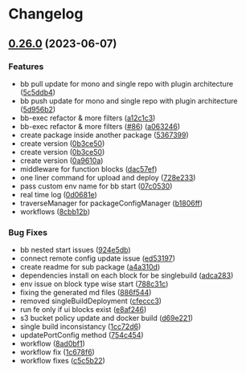 # Changelog

## [0.26.0](https://github.com/appblocks-hub/BB-CLI/compare/0.25.0...v0.26.0) (2023-06-07)


### Features

* bb pull update for mono and single repo with plugin architecture ([5c5ddb4](https://github.com/appblocks-hub/BB-CLI/commit/5c5ddb474b99dda069d2cb92596408b1c3f1da8e))
* bb push update for mono and single repo with plugin architecture ([5d956b2](https://github.com/appblocks-hub/BB-CLI/commit/5d956b29996b780a7106cada204ec2421c132ccc))
* bb-exec refactor & more filters ([a12c1c3](https://github.com/appblocks-hub/BB-CLI/commit/a12c1c3d572b563a8ae3a68653475d410a985ee1))
* bb-exec refactor & more filters ([#86](https://github.com/appblocks-hub/BB-CLI/issues/86)) ([a063246](https://github.com/appblocks-hub/BB-CLI/commit/a063246e259b801cb377d6ac0585bbcdb92d0a4f))
* create package inside another package ([5367399](https://github.com/appblocks-hub/BB-CLI/commit/53673993ab26960498855a22cdeb298dd0920bd8))
* create version ([0b3ce50](https://github.com/appblocks-hub/BB-CLI/commit/0b3ce5093e1185d8c59ed493cb87c88c8dd3fe0b))
* create version ([0b3ce50](https://github.com/appblocks-hub/BB-CLI/commit/0b3ce5093e1185d8c59ed493cb87c88c8dd3fe0b))
* create version ([0a9610a](https://github.com/appblocks-hub/BB-CLI/commit/0a9610ae043ae65ede71e72db42e3cbfa706649c))
* middleware for function blocks ([dac57ef](https://github.com/appblocks-hub/BB-CLI/commit/dac57ef41e62807f3722e0a7a92cfdc7cce96850))
* one liner command for upload and deploy ([728e233](https://github.com/appblocks-hub/BB-CLI/commit/728e233dc75faabdb0cbfd7a94546b8a341b8f1a))
* pass custom env name for bb start ([07c0530](https://github.com/appblocks-hub/BB-CLI/commit/07c0530a6ccda92ba80d99a5589bc9c2a2dcc54f))
* real time log ([0d0681e](https://github.com/appblocks-hub/BB-CLI/commit/0d0681e36f557b6de92006570f84af04f961879b))
* traverseManager for packageConfigManager ([b1806ff](https://github.com/appblocks-hub/BB-CLI/commit/b1806ff4a7a6d2b3fecceca545bf5818a6e9e6e1))
* workflows ([8cbb12b](https://github.com/appblocks-hub/BB-CLI/commit/8cbb12b0ce9241b9941787c143e893ada758b44e))


### Bug Fixes

* bb nested start issues ([924e5db](https://github.com/appblocks-hub/BB-CLI/commit/924e5db12de526d4981e95b6e5d8ad82b28daae0))
* connect remote config update issue ([ed53197](https://github.com/appblocks-hub/BB-CLI/commit/ed531970309ae2b97ee9b612fa2973abbab6b336))
* create readme for sub package ([a4a310d](https://github.com/appblocks-hub/BB-CLI/commit/a4a310d806517c35df3a5e57c2c2bc71de69517b))
* dependencies install on each block for be singlebuild ([adca283](https://github.com/appblocks-hub/BB-CLI/commit/adca2839377423c99ef1cc2da9b9a7899cc5f936))
* env issue on block type wise start ([788c31c](https://github.com/appblocks-hub/BB-CLI/commit/788c31c4f929f294b7530e4de971171553affb99))
* fixing the generated md files ([886f544](https://github.com/appblocks-hub/BB-CLI/commit/886f544a9a4373d27064ed483564db7512d8baf2))
* removed singleBuildDeployment ([cfeccc3](https://github.com/appblocks-hub/BB-CLI/commit/cfeccc3089b00de88f724bfc5e26905919e8bd5d))
* run fe only if ui blocks exist ([e8af246](https://github.com/appblocks-hub/BB-CLI/commit/e8af246f04245984f307adf7a7edfc2c9307dc08))
* s3 bucket policy update and docker build ([d69e221](https://github.com/appblocks-hub/BB-CLI/commit/d69e221f5a80755c3d007f5ad45959212a1fcbce))
* single build inconsistancy ([1cc72d6](https://github.com/appblocks-hub/BB-CLI/commit/1cc72d6c8c00a1cb8c7513c72a6e4eb5e3fa3b12))
* updatePortConfig method ([754c454](https://github.com/appblocks-hub/BB-CLI/commit/754c454903d32b7b8bf80a82f055da02bbad3a62))
* workflow ([8ad0bf1](https://github.com/appblocks-hub/BB-CLI/commit/8ad0bf1457c2e44a48973ffd87cfd6b2eeafc81d))
* workflow fix ([1c678f6](https://github.com/appblocks-hub/BB-CLI/commit/1c678f60a67d5cd9c96bf51dc95bebb3bc5b141c))
* workflow fixes ([c5c5b22](https://github.com/appblocks-hub/BB-CLI/commit/c5c5b227376f6097bfc572cefdceeeef0875314b))
